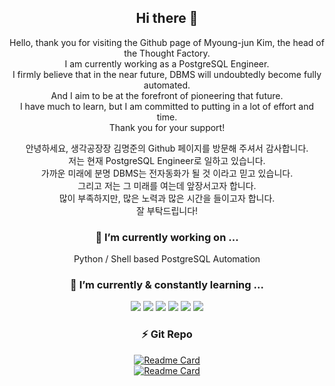 <div align=center>

## Hi there 👋

 Hello, thank you for visiting the Github page of Myoung-jun Kim, the head of the Thought Factory.  
 I am currently working as a PostgreSQL Engineer.  
 I firmly believe that in the near future, DBMS will undoubtedly become fully automated.  
 And I aim to be at the forefront of pioneering that future.  
 I have much to learn, but I am committed to putting in a lot of effort and time.  
 Thank you for your support!  
 
 안녕하세요, 생각공장장 김명준의 Github 페이지를 방문해 주셔서 감사합니다.  
 저는 현재 PostgreSQL Engineer로 일하고 있습니다.  
 가까운 미래에 분명 DBMS는 전자동화가 될 것 이라고 믿고 있습니다.  
 그리고 저는 그 미래를 여는데 앞장서고자 합니다.  
 많이 부족하지만, 많은 노력과 많은 시간을 들이고자 합니다.  
 잘 부탁드립니다!  



      
### 🔭 I’m currently working on ...

 Python / Shell based PostgreSQL Automation  



      
### 🌱 I’m currently & constantly learning ...

 <img src="https://img.shields.io/badge/Python-3776AB?style=flat&logo=Python&logoColor=white"/> <img src="https://img.shields.io/badge/Go-00ADD8?style=flat&logo=Go&logoColor=white"/> <img src="https://img.shields.io/badge/PostgreSQL-4169E1?style=flat&logo=PostgreSQL&logoColor=white"/> <img src="https://img.shields.io/badge/tensorflow-FF6F00?style=flat&logo=tensorflow&logoColor=white"/> <img src="https://img.shields.io/badge/pytorch-EE4C2C?style=flat&logo=pytorch&logoColor=white"/> <img src="https://img.shields.io/badge/amazonaws-232F3E?style=flat&logo=amazonaws&logoColor=white"/>



      

### ⚡ Git Repo

[![Readme Card](https://github-readme-stats.vercel.app/api/pin/?username=Rayjun0525&repo=study)](https://github.com/Rayjun0525/study)  
[![Readme Card](https://github-readme-stats.vercel.app/api/pin/?username=Rayjun0525&repo=pgrm)](https://github.com/Rayjun0525/pgrm)

<!--
### ⚡ Fun fact about me

 [![Top Langs](https://github-readme-stats.vercel.app/api/top-langs/?username=Rayjun0525&layout=compact)](https://github.com/Rayjun0525/github-readme-stats)  
 ![Anurag's GitHub stats](https://github-readme-stats.vercel.app/api?username=Rayjun0525&show_icons=true&theme=radical)

**Rayjun0525/Rayjun0525** is a ✨ _special_ ✨ repository because its `README.md` (this file) appears on your GitHub profile.

Here are some ideas to get you started:

- 🔭 I’m currently working on ...
- 🌱 I’m currently learning ...
- 👯 I’m looking to collaborate on ...
- 🤔 I’m looking for help with ...
- 💬 Ask me about ...
- 📫 How to reach me: ...
- 😄 Pronouns: ...
- ⚡ Fun fact: ...
-->

</div>
